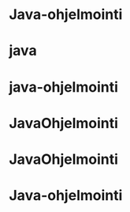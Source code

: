 # Java-ohjelmointi
# java
# java-ohjelmointi
# JavaOhjelmointi
# JavaOhjelmointi
# Java-ohjelmointi

